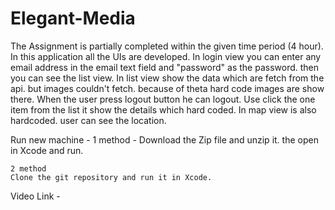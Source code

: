 # Elegant-Media

The Assignment is partially completed within the given time period (4 hour).
In this application all the UIs are developed. 
In login view you can enter any email address in the email text field and "password" as the password. then you can see the list view.
In list view show the data which are fetch from the api. but images couldn't fetch. because of theta hard code images are show there.
When the user press logout button he can logout.
Use click the one item from the list it show the details which hard coded.
In map view is also hardcoded. user can see the location.

Run new machine - 
	1 method - 
	Download the Zip file and unzip it. the open in Xcode and run.

	2 method
	Clone the git repository and run it in Xcode.

Video Link - 
